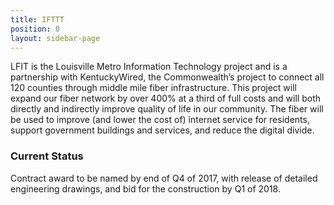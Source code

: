 ```yaml
---
title: IFTTT
position: 0
layout: sidebar-page
---
```


LFIT is the Louisville Metro Information Technology project and is a partnership with KentuckyWired, the Commonwealth’s project to connect all 120 counties through middle mile fiber infrastructure. This project will expand our fiber network by over 400% at a third of full costs and will both directly and indirectly improve quality of life in our community. The fiber will be used to improve (and lower the cost of) internet service for residents, support government buildings and services, and reduce the digital divide.


### Current Status

Contract award to be named by end of Q4 of 2017, with release of detailed engineering drawings, and bid for the construction by Q1 of 2018.
